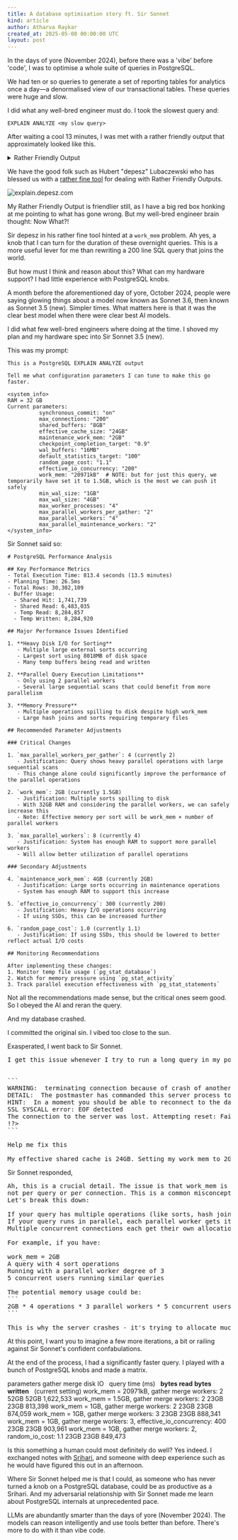 ```yaml
---
title: A database optimisation story ft. Sir Sonnet
kind: article
author: Atharva Raykar
created_at: 2025-05-08 00:00:00 UTC
layout: post
---
```

In the days of yore (November 2024), before there was a 'vibe' before 'code', I was to optimise a whole suite of queries in PostgreSQL.

We had ten or so queries to generate a set of reporting tables for analytics once a day—a denormalised view of our transactional tables. These queries were huge and slow.

I did what any well-bred engineer must do. I took the slowest query and:

```
EXPLAIN ANALYZE <my slow query>
```

After waiting a cool 13 minutes, I was met with a rather friendly output that approximately looked like this.

<details style='margin-bottom: 1em'>
    <summary>Rather Friendly Output</summary>
  <pre>                                                                                                                                                            QUERY PLAN
-----------------------------------------------------------------------------------------------------------------------------------------------------------------------------------------------------------------------------------------------------------------------------------------------------------------------------------
 Unique  (cost=147483011.14..167439265.44 rows=164294334 width=1144) (actual time=722391.777..810633.458 rows=30302109 loops=1)
   Buffers: shared hit=1741739 read=6483035, temp read=8284857 written=8284920
   InitPlan 1 (returns $0)
     ->  Result  (cost=0.00..0.01 rows=1 width=32) (actual time=0.005..0.006 rows=1 loops=1)
   InitPlan 2 (returns $1)
     ->  Result  (cost=0.00..0.01 rows=1 width=32) (actual time=0.001..0.001 rows=1 loops=1)
   InitPlan 3 (returns $2)
     ->  Result  (cost=0.00..0.01 rows=1 width=32) (actual time=0.000..0.001 rows=1 loops=1)
   InitPlan 4 (returns $3)
     ->  Result  (cost=0.00..0.01 rows=1 width=32) (actual time=0.001..0.001 rows=1 loops=1)
   InitPlan 5 (returns $4)
     ->  Result  (cost=0.00..0.01 rows=1 width=32) (actual time=0.000..0.001 rows=1 loops=1)
   InitPlan 6 (returns $5)
     ->  Result  (cost=0.00..0.01 rows=1 width=32) (actual time=0.000..0.000 rows=1 loops=1)
   InitPlan 7 (returns $6)
     ->  Result  (cost=0.00..0.01 rows=1 width=32) (actual time=0.000..0.001 rows=1 loops=1)
   ->  Gather Merge  (cost=147483011.06..166617793.68 rows=164294334 width=1144) (actual time=722391.776..802478.439 rows=30302466 loops=1)
         Workers Planned: 2
         Params Evaluated: $0, $1, $2, $3, $4, $5, $6
         Workers Launched: 2
         Buffers: shared hit=1741739 read=6483035, temp read=8284857 written=8284920
         ->  Sort  (cost=147482011.03..147653150.96 rows=68455972 width=1144) (actual time=715857.887..740498.116 rows=10100822 loops=3)
               Sort Key: p.id, (date(generate_series.generate_series))
               Sort Method: external merge  Disk: 8018120kB
               Buffers: shared hit=1741739 read=6483035, temp read=8284857 written=8284920
               Worker 0:  Sort Method: external merge  Disk: 7355864kB
               Worker 1:  Sort Method: external merge  Disk: 8640448kB
               ->  Hash Join  (cost=98111314.34..118564254.21 rows=68455972 width=1144) (actual time=492147.822..658887.066 rows=10100822 loops=3)
                     Hash Cond: (p.assigned_facility_id = facilities_1.id)
                     Buffers: shared hit=1741715 read=6483035, temp read=5283053 written=5283097
                     ->  Hash Join  (cost=98109366.95..104872071.62 rows=91127708 width=771) (actual time=492119.505..622548.440 rows=10100822 loops=3)
                           Hash Cond: (p.registration_facility_id = facilities.id)
                           Buffers: shared hit=1725066 read=6483035, temp read=5283053 written=5283097
                           ->  Parallel Hash Left Join  (cost=98107419.55..103503670.57 rows=121380417 width=567) (actual time=492093.262..616028.266 rows=10100822 loops=3)
                                 Hash Cond: (p.id = mh.patient_id)
                                 Buffers: shared hit=1708494 read=6483035, temp read=5283053 written=5283097
                                 ->  Parallel Hash Left Join  (cost=98080217.47..102515540.51 rows=121380417 width=546) (actual time=491136.330..609022.395 rows=10100703 loops=3)
                                       Hash Cond: (((date(generate_series.generate_series)) = current_meds.month_date) AND (p.id = current_meds.patient_id))
                                       Buffers: shared hit=1708487 read=6464916, temp read=5283053 written=5283097
                                       ->  Merge Left Join  (cost=97339331.57..101137407.41 rows=121380417 width=490) (actual time=478426.540..586040.062 rows=10100703 loops=3)
                                             Merge Cond: ((p.id = visits.patient_id) AND ((date_part('month'::text, (date(generate_series.generate_series))::timestamp without time zone)) = visits.month) AND ((date_part('year'::text, (date(generate_series.generate_series))::timestamp without time zone)) = visits.year))
                                             Buffers: shared hit=1708456 read=6032108, temp read=5283053 written=5283097
                                             ->  Merge Left Join  (cost=90908457.78..93415961.47 rows=121380417 width=380) (actual time=328651.162..381108.622 rows=10100703 loops=3)
                                                   Merge Cond: ((p.id = bss.patient_id) AND ((date_part('month'::text, (date(generate_series.generate_series))::timestamp without time zone)) = bss.month) AND ((date_part('year'::text, (date(generate_series.generate_series))::timestamp without time zone)) = bss.year))
                                                   Buffers: shared hit=877268 read=3615121, temp read=3737608 written=3737637
                                                   ->  Merge Left Join  (cost=87713534.81..89105634.05 rows=121380417 width=297) (actual time=260760.226..283927.994 rows=10100703 loops=3)
                                                         Merge Cond: ((p.id = bps.patient_id) AND ((date_part('month'::text, (date(generate_series.generate_series))::timestamp without time zone)) = bps.month) AND ((date_part('year'::text, (date(generate_series.generate_series))::timestamp without time zone)) = bps.year))
                                                         Buffers: shared hit=637268 read=2409751, temp read=2946655 written=2946675
                                                         ->  Sort  (cost=84884016.92..85187467.96 rows=121380417 width=233) (actual time=223534.131..229667.871 rows=10100703 loops=3)
                                                               Sort Key: p.id, (date_part('month'::text, (date(generate_series.generate_series))::timestamp without time zone)), (date_part('year'::text, (date(generate_series.generate_series))::timestamp without time zone))
                                                               Sort Method: external merge  Disk: 2017832kB
                                                               Buffers: shared hit=12271 read=1324196, temp read=2393566 written=2393583
                                                               Worker 0:  Sort Method: external merge  Disk: 1852792kB
                                                               Worker 1:  Sort Method: external merge  Disk: 2166392kB
                                                               ->  Merge Left Join  (cost=58777872.69..60566753.73 rows=121380417 width=233) (actual time=170776.950..198032.261 rows=10100703 loops=3)
                                                                     Merge Cond: ((p.id = past_meds.patient_id) AND ((date(generate_series.generate_series)) = ((past_meds.month_date + '1 mon'::interval))))
                                                                     Buffers: shared hit=12256 read=1324196, temp read=1638939 written=1638952
                                                                     ->  Sort  (cost=53609605.02..53913056.06 rows=121380417 width=177) (actual time=119032.085..122431.595 rows=10100703 loops=3)
                                                                           Sort Key: p.id, (date(generate_series.generate_series))
                                                                           Sort Method: external merge  Disk: 1469424kB
                                                                           Buffers: shared hit=10003 read=28001, temp read=549504 written=549508
                                                                           Worker 0:  Sort Method: external merge  Disk: 1348976kB
                                                                           Worker 1:  Sort Method: external merge  Disk: 1577632kB
                                                                           ->  Nested Loop Left Join  (cost=0.43..30993327.29 rows=121380417 width=177) (actual time=1.080..97127.461 rows=10100703 loops=3)
                                                                                 Join Filter: (to_char(timezone($6, ti
                                                                                 Rows Removed by Join Filter: 14084142
                                                                                 Buffers: shared hit=10003 read=28001
                                                                                 ->  Parallel Index Scan using index_patients_on_registration_facility_id on patients p  (cost=0.42..37700.88 rows=364141 width=85) (actual time=0.740..947.656 rows=291384 loops=3)
                                                                                       Filter: (deleted_at IS NULL)
                                                                                       Rows Removed by Filter: 3
                                                                                       Buffers: shared hit=10003 read=28001
                                                                                 ->  Function Scan on generate_series  (cost=0.01..50.01 rows=1000 width=92) (actual time=0.003..0.210 rows=83 loops=874151)
                                                                     ->  Materialize  (cost=5168267.67..5316144.58 rows=29575382 width=76) (actual time=51744.779..64303.050 rows=30296480 loops=3)
                                                                           Buffers: shared hit=2253 read=1296195, temp read=1089435 written=1089444
                                                                           ->  Sort  (cost=5168267.67..5242206.12 rows=29575382 width=76) (actual time=51744.772..59383.676 rows=30296480 loops=3)
                                                                                 Sort Key: past_meds.patient_id, ((past_meds.month_date + '1 mon'::interval))
                                                                                 Sort Method: external merge  Disk: 2905160kB
                                                                                 Buffers: shared hit=2253 read=1296195, temp read=1089435 written=1089444
                                                                                 Worker 0:  Sort Method: external merge  Disk: 2905160kB
                                                                                 Worker 1:  Sort Method: external merge  Disk: 2905160kB
                                                                                 ->  Seq Scan on reporting_prescriptions past_meds  (cost=0.00..728562.82 rows=29575382 width=76) (actual time=0.028..18434.616 rows=30296531 loops=3)
                                                                                       Buffers: shared hit=2232 read=1296195
                                                         ->  Materialize  (cost=2829517.89..2900638.36 rows=14224095 width=96) (actual time=37226.040..44417.758 rows=14220140 loops=3)
                                                               Buffers: shared hit=624997 read=1085555, temp read=553089 written=553092
                                                               ->  Sort  (cost=2829517.89..2865078.12 rows=14224095 width=96) (actual time=37226.030..42058.968 rows=14220140 loops=3)
                                                                     Sort Key: bps.patient_id, bps.month, bps.year
                                                                     Sort Method: external merge  Disk: 1474904kB
                                                                     Buffers: shared hit=624997 read=1085555, temp read=553089 written=553092
                                                                     Worker 0:  Sort Method: external merge  Disk: 1474904kB
                                                                     Worker 1:  Sort Method: external merge  Disk: 1474904kB
                                                                     ->  Seq Scan on reporting_patient_blood_pressures bps  (cost=0.00..712424.95 rows=14224095 width=96) (actual time=3.005..20115.049 rows=14220155 loops=3)
                                                                           Buffers: shared hit=624997 read=1085555
                                                   ->  Materialize  (cost=3194922.97..3276716.30 rows=16358665 width=115) (actual time=67890.854..88371.933 rows=16359636 loops=3)
                                                         Buffers: shared hit=240000 read=1205370, temp read=790953 written=790962
                                                         ->  Sort  (cost=3194922.97..3235819.63 rows=16358665 width=115) (actual time=67890.846..85576.596 rows=16359636 loops=3)
                                                               Sort Key: bss.patient_id, bss.month, bss.year
                                                               Sort Method: external merge  Disk: 2109200kB
                                                               Buffers: shared hit=240000 read=1205370, temp read=790953 written=790962
                                                               Worker 0:  Sort Method: external merge  Disk: 2109216kB
                                                               Worker 1:  Sort Method: external merge  Disk: 2109208kB
                                                               ->  Seq Scan on reporting_patient_blood_sugars bss  (cost=0.00..645376.65 rows=16358665 width=115) (actual time=3.289..18358.264 rows=16359684 loops=3)
                                                                     Buffers: shared hit=240000 read=1205370
                                             ->  Materialize  (cost=6430873.80..6582540.11 rows=30333262 width=142) (actual time=149775.245..191096.813 rows=30296481 loops=3)
                                                   Buffers: shared hit=831188 read=2416987, temp read=1545445 written=1545460
                                                   ->  Sort  (cost=6430873.80..6506706.95 rows=30333262 width=142) (actual time=149775.240..185877.227 rows=30296481 loops=3)
                                                         Sort Key: visits.patient_id, visits.month, visits.year
                                                         Sort Method: external merge  Disk: 4121184kB
                                                         Buffers: shared hit=831188 read=2416987, temp read=1545445 written=1545460
                                                         Worker 0:  Sort Method: external merge  Disk: 4121192kB
                                                         Worker 1:  Sort Method: external merge  Disk: 4121184kB
                                                         ->  Seq Scan on reporting_patient_visits visits  (cost=0.00..1386057.62 rows=30333262 width=142) (actual time=0.425..56957.588 rows=30296531 loops=3)
                                                               Buffers: shared hit=831188 read=2416987
                                       ->  Parallel Hash  (cost=556039.76..556039.76 rows=12323076 width=76) (actual time=12653.113..12653.114 rows=10098844 loops=3)
                                             Buckets: 33554432  Batches: 1  Memory Usage: 3582336kB
                                             Buffers: shared hit=1 read=432808
                                             ->  Parallel Seq Scan on reporting_prescriptions current_meds  (cost=0.00..556039.76 rows=12323076 width=76) (actual time=0.827..7166.755 rows=10098844 loops=3)
                                                   Buffers: shared hit=1 read=432808
                                 ->  Parallel Hash  (cost=22159.81..22159.81 rows=403381 width=37) (actual time=955.126..955.127 rows=320948 loops=3)
                                       Buckets: 1048576  Batches: 1  Memory Usage: 80000kB
                                       Buffers: shared hit=7 read=18119
                                       ->  Parallel Seq Scan on medical_histories mh  (cost=0.00..22159.81 rows=403381 width=37) (actual time=0.330..813.405 rows=320948 loops=3)
                                             Filter: (deleted_at IS NULL)
                                             Rows Removed by Filter: 2
                                             Buffers: shared hit=7 read=18119
                           ->  Hash  (cost=1925.82..1925.82 rows=1726 width=236) (actual time=26.228..26.237 rows=2284 loops=3)
                                 Buckets: 4096 (originally 2048)  Batches: 1 (originally 1)  Memory Usage: 588kB
                                 Buffers: shared hit=16572
                                 ->  Merge Join  (cost=1609.98..1925.82 rows=1726 width=236) (actual time=22.896..24.844 rows=2284 loops=3)
                                       Merge Cond: (org_regions.path = (subpath(state_regions.path, 0, '-1'::integer)))
                                       Buffers: shared hit=16572
                                       ->  Index Scan using index_regions_on_unique_path on regions org_regions  (cost=0.41..270.89 rows=3032 width=156) (actual time=0.012..0.551 rows=1543 loops=3)
                                             Buffers: shared hit=3183
                                       ->  Sort  (cost=1609.57..1613.89 rows=1726 width=316) (actual time=22.877..23.036 rows=2284 loops=3)
                                             Sort Key: (subpath(state_regions.path, 0, '-1'::integer))
                                             Sort Method: quicksort  Memory: 1237kB
                                             Buffers: shared hit=13389
                                             Worker 0:  Sort Method: quicksort  Memory: 1237kB
                                             Worker 1:  Sort Method: quicksort  Memory: 1237kB
                                             ->  Merge Join  (cost=1200.92..1516.77 rows=1726 width=316) (actual time=17.976..20.749 rows=2284 loops=3)
                                                   Merge Cond: (state_regions.path = (subpath(district_regions.path, 0, '-1'::integer)))
                                                   Buffers: shared hit=13389
                                                   ->  Index Scan using index_regions_on_unique_path on regions state_regions  (cost=0.41..270.89 rows=3032 width=156) (actual time=0.010..0.849 rows=2505 loops=3)
                                                         Buffers: shared hit=4245
                                                   ->  Sort  (cost=1200.52..1204.83 rows=1726 width=278) (actual time=17.958..18.131 rows=2284 loops=3)
                                                         Sort Key: (subpath(district_regions.path, 0, '-1'::integer))
                                                         Sort Method: quicksort  Memory: 1234kB
                                                         Buffers: shared hit=9144
                                                         Worker 0:  Sort Method: quicksort  Memory: 1234kB
                                                         Worker 1:  Sort Method: quicksort  Memory: 1234kB
                                                         ->  Merge Join  (cost=791.87..1107.72 rows=1726 width=278) (actual time=12.540..15.719 rows=2284 loops=3)
                                                               Merge Cond: (district_regions.path = (subpath(block_regions.path, 0, '-1'::integer)))
                                                               Buffers: shared hit=9144
                                                               ->  Index Scan using index_regions_on_unique_path on regions district_regions  (cost=0.41..270.89 rows=3032 width=156) (actual time=0.009..0.962 rows=2538 loops=3)
                                                                     Buffers: shared hit=4272
                                                               ->  Sort  (cost=791.47..795.78 rows=1726 width=240) (actual time=12.522..12.716 rows=2284 loops=3)
                                                                     Sort Key: (subpath(block_regions.path, 0, '-1'::integer))
                                                                     Sort Method: quicksort  Memory: 1235kB
                                                                     Buffers: shared hit=4872
                                                                     Worker 0:  Sort Method: quicksort  Memory: 1235kB
                                                                     Worker 1:  Sort Method: quicksort  Memory: 1235kB
                                                                     ->  Merge Join  (cost=382.82..698.67 rows=1726 width=240) (actual time=6.956..10.344 rows=2284 loops=3)
                                                                           Merge Cond: (block_regions.path = (subpath(facility_regions.path, 0, '-1'::integer)))
                                                                           Buffers: shared hit=4872
                                                                           ->  Index Scan using index_regions_on_unique_path on regions block_regions  (cost=0.41..270.89 rows=3032 width=156) (actual time=0.012..0.982 rows=2555 loops=3)
                                                                                 Buffers: shared hit=4290
                                                                           ->  Sort  (cost=382.42..386.73 rows=1726 width=202) (actual time=6.933..7.139 rows=2285 loops=3)
                                                                                 Sort Key: (subpath(facility_regions.path, 0, '-1'::integer))
                                                                                 Sort Method: quicksort  Memory: 1252kB
                                                                                 Buffers: shared hit=582
                                                                                 Worker 0:  Sort Method: quicksort  Memory: 1252kB
                                                                                 Worker 1:  Sort Method: quicksort  Memory: 1252kB
                                                                                 ->  Hash Join  (cost=128.73..289.62 rows=1726 width=202) (actual time=1.610..3.597 rows=2299 loops=3)
                                                                                       Hash Cond: (facility_regions.source_id = facilities.id)
                                                                                       Buffers: shared hit=582
                                                                                       ->  Seq Scan on regions facility_regions  (cost=0.00..154.90 rows=2277 width=172) (actual time=0.008..0.883 rows=2299 loops=3)
                                                                                             Filter: ((region_type)::text = 'facility'::text)
                                                                                             Rows Removed by Filter: 711
                                                                                             Buffers: shared hit=351
                                                                                       ->  Hash  (cost=99.99..99.99 rows=2299 width=30) (actual time=1.567..1.568 rows=2299 loops=3)
                                                                                             Buckets: 4096  Batches: 1  Memory Usage: 175kB
                                                                                             Buffers: shared hit=231
                                                                                             ->  Seq Scan on facilities  (cost=0.00..99.99 rows=2299 width=30) (actual time=0.008..0.888 rows=2299 loops=3)
                                                                                                   Buffers: shared hit=231
                     ->  Hash  (cost=1925.82..1925.82 rows=1726 width=236) (actual time=28.099..28.106 rows=2284 loops=3)
                           Buckets: 4096 (originally 2048)  Batches: 1 (originally 1)  Memory Usage: 588kB
                           Buffers: shared hit=16583
                           ->  Merge Join  (cost=1609.98..1925.82 rows=1726 width=236) (actual time=24.097..26.482 rows=2284 loops=3)
                                 Merge Cond: (org_regions_1.path = (subpath(state_regions_1.path, 0, '-1'::integer)))
                                 Buffers: shared hit=16583
                                 ->  Index Scan using index_regions_on_unique_path on regions org_regions_1  (cost=0.41..270.89 rows=3032 width=156) (actual time=0.029..0.671 rows=1543 loops=3)
                                       Buffers: shared hit=3185
                                 ->  Sort  (cost=1609.57..1613.89 rows=1726 width=316) (actual time=24.061..24.250 rows=2284 loops=3)
                                       Sort Key: (subpath(state_regions_1.path, 0, '-1'::integer))
                                       Sort Method: quicksort  Memory: 1237kB
                                       Buffers: shared hit=13398
                                       Worker 0:  Sort Method: quicksort  Memory: 1237kB
                                       Worker 1:  Sort Method: quicksort  Memory: 1237kB
                                       ->  Merge Join  (cost=1200.92..1516.77 rows=1726 width=316) (actual time=18.422..21.656 rows=2284 loops=3)
                                             Merge Cond: (state_regions_1.path = (subpath(district_regions_1.path, 0, '-1'::integer)))
                                             Buffers: shared hit=13389
                                             ->  Index Scan using index_regions_on_unique_path on regions state_regions_1  (cost=0.41..270.89 rows=3032 width=156) (actual time=0.003..0.986 rows=2505 loops=3)
                                                   Buffers: shared hit=4245
                                             ->  Sort  (cost=1200.52..1204.83 rows=1726 width=278) (actual time=18.412..18.605 rows=2284 loops=3)
                                                   Sort Key: (subpath(district_regions_1.path, 0, '-1'::integer))
                                                   Sort Method: quicksort  Memory: 1234kB
                                                   Buffers: shared hit=9144
                                                   Worker 0:  Sort Method: quicksort  Memory: 1234kB
                                                   Worker 1:  Sort Method: quicksort  Memory: 1234kB
                                                   ->  Merge Join  (cost=791.87..1107.72 rows=1726 width=278) (actual time=12.861..16.132 rows=2284 loops=3)
                                                         Merge Cond: (district_regions_1.path = (subpath(block_regions_1.path, 0, '-1'::integer)))
                                                         Buffers: shared hit=9144
                                                         ->  Index Scan using index_regions_on_unique_path on regions district_regions_1  (cost=0.41..270.89 rows=3032 width=156) (actual time=0.007..0.995 rows=2538 loops=3)
                                                               Buffers: shared hit=4272
                                                         ->  Sort  (cost=791.47..795.78 rows=1726 width=240) (actual time=12.845..13.038 rows=2284 loops=3)
                                                               Sort Key: (subpath(block_regions_1.path, 0, '-1'::integer))
                                                               Sort Method: quicksort  Memory: 1235kB
                                                               Buffers: shared hit=4872
                                                               Worker 0:  Sort Method: quicksort  Memory: 1235kB
                                                               Worker 1:  Sort Method: quicksort  Memory: 1235kB
                                                               ->  Merge Join  (cost=382.82..698.67 rows=1726 width=240) (actual time=7.102..10.672 rows=2284 loops=3)
                                                                     Merge Cond: (block_regions_1.path = (subpath(facility_regions_1.path, 0, '-1'::integer)))
                                                                     Buffers: shared hit=4872
                                                                     ->  Index Scan using index_regions_on_unique_path on regions block_regions_1  (cost=0.41..270.89 rows=3032 width=156) (actual time=0.006..1.197 rows=2555 loops=3)
                                                                           Buffers: shared hit=4290
                                                                     ->  Sort  (cost=382.42..386.73 rows=1726 width=202) (actual time=7.084..7.286 rows=2285 loops=3)
                                                                           Sort Key: (subpath(facility_regions_1.path, 0, '-1'::integer))
                                                                           Sort Method: quicksort  Memory: 1252kB
                                                                           Buffers: shared hit=582
                                                                           Worker 0:  Sort Method: quicksort  Memory: 1252kB
                                                                           Worker 1:  Sort Method: quicksort  Memory: 1252kB
                                                                           ->  Hash Join  (cost=128.73..289.62 rows=1726 width=202) (actual time=1.523..3.795 rows=2299 loops=3)
                                                                                 Hash Cond: (facility_regions_1.source_id = facilities_1.id)
                                                                                 Buffers: shared hit=582
                                                                                 ->  Seq Scan on regions facility_regions_1  (cost=0.00..154.90 rows=2277 width=172) (actual time=0.018..1.169 rows=2299 loops=3)
                                                                                       Filter: ((region_type)::text = 'facility'::text)
                                                                                       Rows Removed by Filter: 711
                                                                                       Buffers: shared hit=351
                                                                                 ->  Hash  (cost=99.99..99.99 rows=2299 width=30) (actual time=1.474..1.475 rows=2299 loops=3)
                                                                                       Buckets: 4096  Batches: 1  Memory Usage: 175kB
                                                                                       Buffers: shared hit=231
                                                                                       ->  Seq Scan on facilities facilities_1  (cost=0.00..99.99 rows=2299 width=30) (actual time=0.012..0.898 rows=2299 loops=3)
                                                                                             Buffers: shared hit=231
 Planning:
   Buffers: shared hit=1242 read=34
 Planning Time: 26.536 ms
 Execution Time: 813398.097 ms
(246 rows)</pre>
</details>

We have the good folk such as Hubert "depesz" Lubaczewski who has blessed us with a [rather fine tool](explain.depesz.com) for dealing with Rather Friendly Outputs.

![explain.depesz.com](/images/blog/screenshot-2025-05-09-at-13.02.08.png "Sir depesz screenshot, honks red at me")

My Rather Friendly Output is friendlier still, as I have a big red box honking at me pointing to what has gone wrong. But my well-bred engineer brain thought: Now What?!

Sir depesz in his rather fine tool hinted at a `work_mem` problem. Ah yes, a knob that I can turn for the duration of these overnight queries. This is a more useful lever for me than rewriting a 200 line SQL query that joins the world.

But how must I think and reason about this? What can my hardware support? I had little experience with PostgreSQL knobs.

A month before the aforementioned day of yore, October 2024, people were saying glowing things about a model now known as Sonnet 3.6, then known as Sonnet 3.5 (new). Simpler times. What matters here is that it was the clear best model when there were clear best AI models.

I did what few well-bred engineers where doing at the time. I shoved my plan and my hardware spec into Sir Sonnet 3.5 (new).

This was my prompt:

```
This is a PostgreSQL EXPLAIN ANALYZE output

Tell me what configuration parameters I can tune to make this go faster.

<system_info>
RAM = 32 GB
Current parameters:
          synchronous_commit: "on"
          max_connections: "200"
          shared_buffers: "8GB"
          effective_cache_size: "24GB"
          maintenance_work_mem: "2GB"
          checkpoint_completion_target: "0.9"
          wal_buffers: "16MB"
          default_statistics_target: "100"
          random_page_cost: "1.1"
          effective_io_concurrency: "200"
          work_mem: "20971kB"  # NOTE: but for just this query, we temporarily have set it to 1.5GB, which is the most we can push it safely
          min_wal_size: "1GB"
          max_wal_size: "4GB"
          max_worker_processes: "4"
          max_parallel_workers_per_gather: "2"
          max_parallel_workers: "4"
          max_parallel_maintenance_workers: "2"
</system_info>
```

Sir Sonnet said so:

```
# PostgreSQL Performance Analysis

## Key Performance Metrics
- Total Execution Time: 813.4 seconds (13.5 minutes)
- Planning Time: 26.5ms
- Total Rows: 30,302,109
- Buffer Usage:
  - Shared Hit: 1,741,739
  - Shared Read: 6,483,035
  - Temp Read: 8,284,857
  - Temp Written: 8,284,920

## Major Performance Issues Identified

1. **Heavy Disk I/O for Sorting**
   - Multiple large external sorts occurring
   - Largest sort using 8018MB of disk space
   - Many temp buffers being read and written

2. **Parallel Query Execution Limitations**
   - Only using 2 parallel workers
   - Several large sequential scans that could benefit from more parallelism

3. **Memory Pressure**
   - Multiple operations spilling to disk despite high work_mem
   - Large hash joins and sorts requiring temporary files

## Recommended Parameter Adjustments

### Critical Changes

1. `max_parallel_workers_per_gather`: 4 (currently 2)
   - Justification: Query shows heavy parallel operations with large sequential scans
   - This change alone could significantly improve the performance of the parallel operations

2. `work_mem`: 2GB (currently 1.5GB)
   - Justification: Multiple sorts spilling to disk
   - With 32GB RAM and considering the parallel workers, we can safely increase this
   - Note: Effective memory per sort will be work_mem × number of parallel workers

3. `max_parallel_workers`: 8 (currently 4)
   - Justification: System has enough RAM to support more parallel workers
   - Will allow better utilization of parallel operations

### Secondary Adjustments

4. `maintenance_work_mem`: 4GB (currently 2GB)
   - Justification: Large sorts occurring in maintenance operations
   - System has enough RAM to support this increase

5. `effective_io_concurrency`: 300 (currently 200)
   - Justification: Heavy I/O operations occurring
   - If using SSDs, this can be increased further

6. `random_page_cost`: 1.0 (currently 1.1)
   - Justification: If using SSDs, this should be lowered to better reflect actual I/O costs

## Monitoring Recommendations

After implementing these changes:
1. Monitor temp file usage (`pg_stat_database`)
2. Watch for memory pressure using `pg_stat_activity`
3. Track parallel execution effectiveness with `pg_stat_statements`
```

Not all the recommendations made sense, but the critical ones seem good. So I obeyed the AI and reran the query.

And my database crashed.

I committed the original sin. I vibed too close to the sun.

Exasperated, I went back to Sir Sonnet.

<pre>
I get this issue whenever I try to run a long query in my postgresql console in production:


```
WARNING:  terminating connection because of crash of another server process
DETAIL:  The postmaster has commanded this server process to roll back the current transaction and exit, because another server process exited abnormally and possibly corrupted shared memory.
HINT:  In a moment you should be able to reconnect to the database and repeat your command.
SSL SYSCALL error: EOF detected
The connection to the server was lost. Attempting reset: Failed.
!?>
```

Help me fix this

My effective_shared_cache is 24GB. Setting my work_mem to 2GB just for this one long-running query causes a crash. Why is that?
</pre>

Sir Sonnet responded,

<pre>
Ah, this is a crucial detail. The issue is that work_mem is allocated PER OPERATION in a query plan,  
not per query or per connection. This is a common misconception that can lead to server crashes.
Let's break this down:

If your query has multiple operations (like sorts, hash joins, etc.), each operation can use up to the specified work_mem
If your query runs in parallel, each parallel worker gets its own allocation
Multiple concurrent connections each get their own allocations

For example, if you have:

work_mem = 2GB
A query with 4 sort operations
Running with a parallel worker degree of 3
5 concurrent users running similar queries

The potential memory usage could be:
```
2GB * 4 operations * 3 parallel workers * 5 concurrent users = 120GB
```

This is why the server crashes - it's trying to allocate much more memory than available!
</pre>

At this point, I want you to imagine a few more iterations, a bit or railing against Sir Sonnet's confident confabulations.

At the end of the process, I had a significantly faster query. I played with a bunch of PostgreSQL knobs and made a matrix.


  <thead>
    <tr>
      <th>parameters</th>
      <th>gather merge disk IO</th>
      <th>&nbsp;</th>
      <th>query time (ms)</th>
    </tr>
  </thead>
  <tbody>
    <tr>
      <td>&nbsp;</td>
      <td><strong>bytes read</strong></td>
      <td><strong>bytes written</strong></td>
      <td>&nbsp;</td>
    </tr>
    <tr>
      <td>(current setting) work_mem = 20971kB, gather merge workers: 2</td>
      <td>52GB</td>
      <td>52GB</td>
      <td>1,622,533</td>
    </tr>
    <tr>
      <td>work_mem = 1.5GB, gather merge workers: 2</td>
      <td>23GB</td>
      <td>23GB</td>
      <td>813,398</td>
    </tr>
    <tr>
      <td>work_mem = 1GB, gather merge workers: 2</td>
      <td>23GB</td>
      <td>23GB</td>
      <td>874,059</td>
    </tr>
    <tr>
      <td>work_mem = 1GB, gather merge workers: 3</td>
      <td>23GB</td>
      <td>23GB</td>
      <td>888,341</td>
    </tr>
    <tr>
      <td>work_mem = 1GB, gather merge workers: 3, effective_io_concurrency: 400</td>
      <td>23GB</td>
      <td>23GB</td>
      <td>903,961</td>
    </tr>
    <tr>
      <td>work_mem = 1GB, gather merge workers: 2, random_io_cost: 1.1</td>
      <td>23GB</td>
      <td>23GB</td>
      <td>849,473</td>
    </tr>
  </tbody>

Is this something a human could most definitely do well? Yes indeed. I exchanged notes with [Srihari](https://nilenso.com/people/srihari-sriraman/), and someone with deep experience such as he would have figured this out in an afternoon.

Where Sir Sonnet helped me is that I could, as someone who has never turned a knob on a PostgreSQL database, could be as productive as a Srihari. And my adversarial relationship with Sir Sonnet made me learn about PostgreSQL internals at unprecedented pace.

LLMs are abundantly smarter than the days of yore (November 2024). The models can reason intelligently and use tools better than before. There's more to do with it than vibe code.
